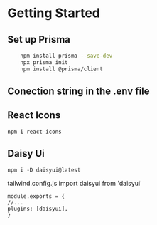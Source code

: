 # Getting Started

## Set up Prisma

```bash
    npm install prisma --save-dev
    npx prisma init
    npm install @prisma/client
```

## Conection string in the .env file

## React Icons

    npm i react-icons

## Daisy Ui

    npm i -D daisyui@latest

tailwind.config.js
import daisyui from 'daisyui'

    module.exports = {
    //...
    plugins: [daisyui],
    }
